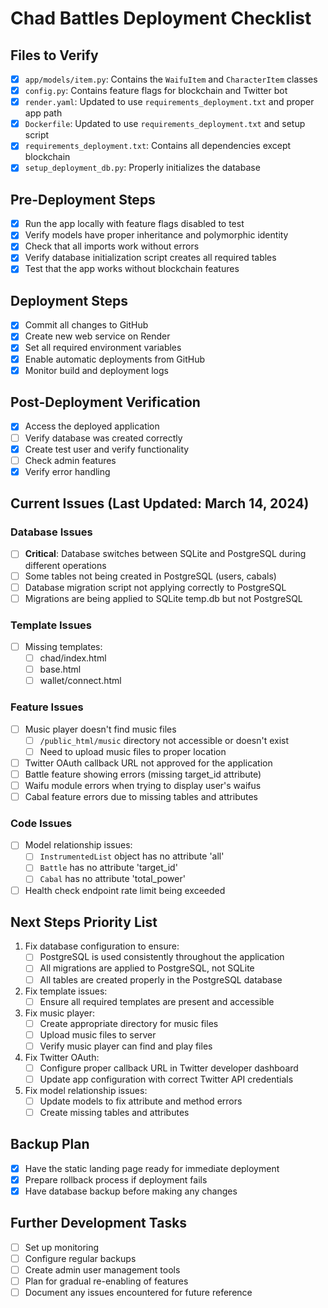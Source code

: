 # Chad Battles Deployment Checklist

## Files to Verify

- [x] `app/models/item.py`: Contains the `WaifuItem` and `CharacterItem` classes
- [x] `config.py`: Contains feature flags for blockchain and Twitter bot
- [x] `render.yaml`: Updated to use `requirements_deployment.txt` and proper app path
- [x] `Dockerfile`: Updated to use `requirements_deployment.txt` and setup script
- [x] `requirements_deployment.txt`: Contains all dependencies except blockchain
- [x] `setup_deployment_db.py`: Properly initializes the database

## Pre-Deployment Steps

- [x] Run the app locally with feature flags disabled to test
- [x] Verify models have proper inheritance and polymorphic identity
- [x] Check that all imports work without errors
- [x] Verify database initialization script creates all required tables
- [x] Test that the app works without blockchain features

## Deployment Steps

- [x] Commit all changes to GitHub
- [x] Create new web service on Render
- [x] Set all required environment variables
- [x] Enable automatic deployments from GitHub
- [x] Monitor build and deployment logs

## Post-Deployment Verification

- [x] Access the deployed application
- [ ] Verify database was created correctly
- [x] Create test user and verify functionality
- [ ] Check admin features
- [x] Verify error handling

## Current Issues (Last Updated: March 14, 2024)

### Database Issues
- [ ] **Critical**: Database switches between SQLite and PostgreSQL during different operations
- [ ] Some tables not being created in PostgreSQL (users, cabals)
- [ ] Database migration script not applying correctly to PostgreSQL
- [ ] Migrations are being applied to SQLite temp.db but not PostgreSQL

### Template Issues
- [ ] Missing templates: 
  - [ ] chad/index.html
  - [ ] base.html
  - [ ] wallet/connect.html

### Feature Issues
- [ ] Music player doesn't find music files
  - [ ] `/public_html/music` directory not accessible or doesn't exist
  - [ ] Need to upload music files to proper location
- [ ] Twitter OAuth callback URL not approved for the application
- [ ] Battle feature showing errors (missing target_id attribute)
- [ ] Waifu module errors when trying to display user's waifus
- [ ] Cabal feature errors due to missing tables and attributes

### Code Issues
- [ ] Model relationship issues:
  - [ ] `InstrumentedList` object has no attribute 'all'
  - [ ] `Battle` has no attribute 'target_id'
  - [ ] `Cabal` has no attribute 'total_power'
- [ ] Health check endpoint rate limit being exceeded

## Next Steps Priority List

1. Fix database configuration to ensure:
   - [ ] PostgreSQL is used consistently throughout the application
   - [ ] All migrations are applied to PostgreSQL, not SQLite
   - [ ] All tables are created properly in the PostgreSQL database

2. Fix template issues:
   - [ ] Ensure all required templates are present and accessible

3. Fix music player:
   - [ ] Create appropriate directory for music files
   - [ ] Upload music files to server
   - [ ] Verify music player can find and play files

4. Fix Twitter OAuth:
   - [ ] Configure proper callback URL in Twitter developer dashboard
   - [ ] Update app configuration with correct Twitter API credentials

5. Fix model relationship issues:
   - [ ] Update models to fix attribute and method errors
   - [ ] Create missing tables and attributes

## Backup Plan

- [x] Have the static landing page ready for immediate deployment
- [x] Prepare rollback process if deployment fails
- [x] Have database backup before making any changes

## Further Development Tasks

- [ ] Set up monitoring
- [ ] Configure regular backups
- [ ] Create admin user management tools
- [ ] Plan for gradual re-enabling of features
- [ ] Document any issues encountered for future reference 